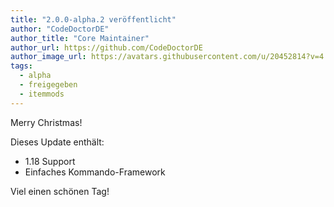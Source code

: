```yaml
---
title: "2.0.0-alpha.2 veröffentlicht"
author: "CodeDoctorDE"
author_title: "Core Maintainer"
author_url: https://github.com/CodeDoctorDE
author_image_url: https://avatars.githubusercontent.com/u/20452814?v=4
tags:
  - alpha
  - freigegeben
  - itemmods
---
```


Merry Christmas!

Dieses Update enthält:

* 1.18 Support
* Einfaches Kommando-Framework

Viel einen schönen Tag!
